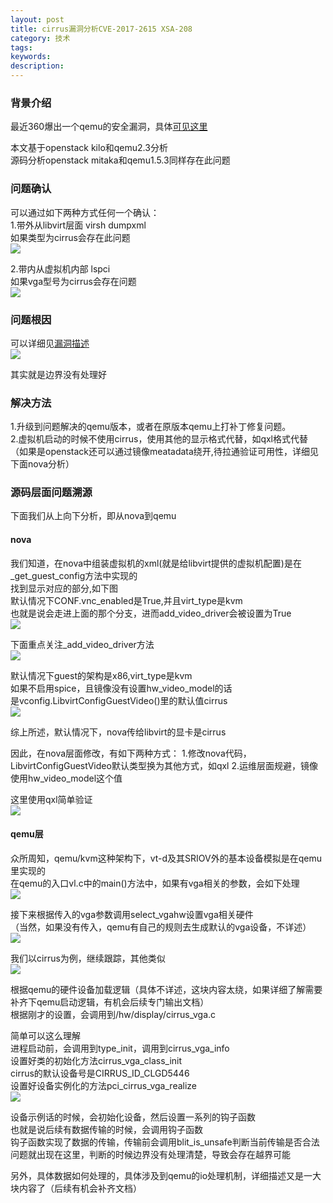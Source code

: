 ```yaml
---
layout: post
title: cirrus漏洞分析CVE-2017-2615 XSA-208
category: 技术
tags: 
keywords: 
description: 
---
```


### 背景介绍 ###

最近360爆出一个qemu的安全漏洞，具体[可见这里](http://mp.weixin.qq.com/s/dzyc5OHdCeu532L4ARw9FA)

本文基于openstack kilo和qemu2.3分析  
源码分析openstack mitaka和qemu1.5.3同样存在此问题  

### 问题确认 ###

可以通过如下两种方式任何一个确认：  
1.带外从libvirt层面 virsh dumpxml  
如果类型为cirrus会存在此问题  
![](http://i.imgur.com/i3zF0zF.png)

2.带内从虚拟机内部 lspci  
如果vga型号为cirrus会存在问题  
![](http://i.imgur.com/dsSphx4.png)

### 问题根因 ###

可以详细见[漏洞描述](http://mp.weixin.qq.com/s/dzyc5OHdCeu532L4ARw9FA)  
![](http://i.imgur.com/yqnc0rU.png)

其实就是边界没有处理好

### 解决方法 ###

1.升级到问题解决的qemu版本，或者在原版本qemu上打补丁修复问题。  
2.虚拟机启动的时候不使用cirrus，使用其他的显示格式代替，如qxl格式代替  
（如果是openstack还可以通过镜像meatadata绕开,待拉通验证可用性，详细见下面nova分析）
  
### 源码层面问题溯源 ###

下面我们从上向下分析，即从nova到qemu

#### nova ####

我们知道，在nova中组装虚拟机的xml(就是给libvirt提供的虚拟机配置)是在_get_guest_config方法中实现的  
找到显示对应的部分,如下图  
默认情况下CONF.vnc_enabled是True,并且virt_type是kvm  
也就是说会走进上面的那个分支，进而add_video_driver会被设置为True  
![](http://i.imgur.com/U03DgMS.png)


下面重点关注_add_video_driver方法  
![](http://i.imgur.com/g8eN7uD.png)  

默认情况下guest的架构是x86,virt_type是kvm  
如果不启用spice，且镜像没有设置hw_video_model的话  
是vconfig.LibvirtConfigGuestVideo()里的默认值cirrus  
![](http://i.imgur.com/MtIcTJi.png)


综上所述，默认情况下，nova传给libvirt的显卡是cirrus  

因此，在nova层面修改，有如下两种方式：
1.修改nova代码，LibvirtConfigGuestVideo默认类型换为其他方式，如qxl
2.运维层面规避，镜像使用hw_video_model这个值

这里使用qxl简单验证  
![](http://i.imgur.com/54NrULC.png)  

#### qemu层 ####

众所周知，qemu/kvm这种架构下，vt-d及其SRIOV外的基本设备模拟是在qemu里实现的  
在qemu的入口vl.c中的main()方法中，如果有vga相关的参数，会如下处理  
![](http://i.imgur.com/jLuSf43.png)  

接下来根据传入的vga参数调用select_vgahw设置vga相关硬件  
（当然，如果没有传入，qemu有自己的规则去生成默认的vga设备，不详述）  
![](http://i.imgur.com/TjtnXaN.png)

我们以cirrus为例，继续跟踪，其他类似  
![](http://i.imgur.com/Mq2RBy4.png)  

根据qemu的硬件设备加载逻辑（具体不详述，这块内容太绕，如果详细了解需要补齐下qemu启动逻辑，有机会后续专门输出文档）  
根据刚才的设置，会调用到/hw/display/cirrus_vga.c  

简单可以这么理解  
进程启动前，会调用到type_init，调用到cirrus_vga_info  
设置好类的初始化方法cirrus_vga_class_init  
cirrus的默认设备号是CIRRUS_ID_CLGD5446  
设置好设备实例化的方法pci_cirrus_vga_realize  
![](http://i.imgur.com/210J1I4.png)  

设备示例话的时候，会初始化设备，然后设置一系列的钩子函数  
也就是说后续有数据传输的时候，会调用钩子函数  
钩子函数实现了数据的传输，传输前会调用blit_is_unsafe判断当前传输是否合法  
问题就出现在这里，判断的时候边界没有处理清楚，导致会存在越界可能   

另外，具体数据如何处理的，具体涉及到qemu的io处理机制，详细描述又是一大块内容了（后续有机会补齐文档）


